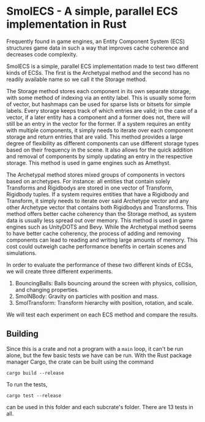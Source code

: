 # SmolECS - A simple, parallel ECS implementation in Rust

Frequently found in game engines, an Entity Component System (ECS) structures game data in such a way that improves cache coherence and decreases code complexity.

SmolECS is a simple, parallel ECS implementation made to test two different kinds of ECSs. The first is the Archetypal method and the second has no readily available name so we call it the Storage method.

The Storage method stores each component in its own separate storage, with some method of indexing via an entity label. This is usually some form of vector, but hashmaps can be used for sparse lists or bitsets for simple labels. Every storage keeps track of which entries are valid; in the case of a vector, if a later entity has a component and a former does not, there will still be an entry in the vector for the former. If a system requires an entity with multiple components, it simply needs to iterate over each component storage and return entries that are valid. This method provides a large degree of flexibility as different components can use different storage types based on their frequency in the scene. It also allows for the quick addition and removal of components by simply updating an entry in the respective storage. This method is used in game engines such as Amethyst.

The Archetypal method stores mixed groups of components in vectors based on archetypes. For instance: all entities that contain solely Transforms and Rigidbodys are stored in one vector of Transform, Rigidbody tuples. If a system requires entities that have a Rigidbody and Transform, it simply needs to iterate over said Archetype vector and any other Archetype vector that contains both Rigidbodys and Transforms. This method offers better cache coherency than the Storage method, as system data is usually less spread out over memory. This method is used in game engines such as UnityDOTS and Bevy. While the Archetypal method seems to have better cache coherency, the process of adding and removing components can lead to reading and writing large amounts of memory. This cost could outweigh cache performance benefits in certain scenes and simulations.

In order to evaluate the performance of these two different kinds of ECSs, we will create three different experiments.

1. BouncingBalls: Balls bouncing around the screen with physics, collision, and changing properties.
2. SmolNBody: Gravity on particles with position and mass.
3. SmolTransform: Transform hierarchy with position, rotation, and scale.

We will test each experiment on each ECS method and compare the results.

## Building

Since this is a crate and not a program with a `main` loop, it can't be run alone, but the few basic tests we have can be run. With the Rust package manager Cargo, the crate can be built using the command

```
cargo build --release
```

To run the tests,

```
cargo test --release
```

can be used in this folder and each subcrate's folder. There are 13 tests in all.
